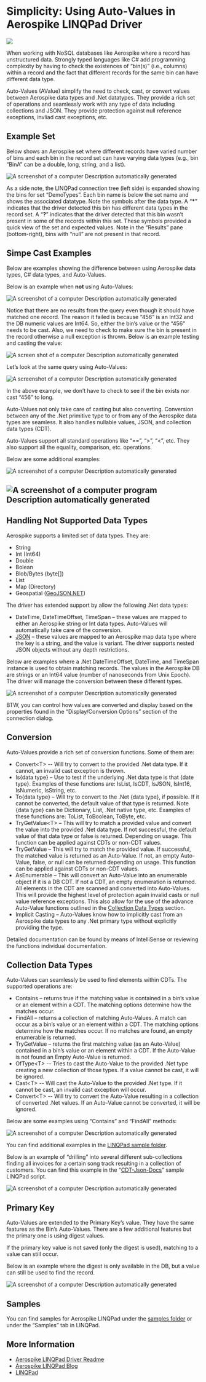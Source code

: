# Simplicity: Using Auto-Values in Aerospike LINQPad Driver

![](media/5a006743c567ff229be7d3e1f76dde33.png)

When working with NoSQL databases like Aerospike where a record has unstructured data. Strongly typed languages like C\# add programming complexity by having to check the existences of “bin(s)” (i.e., columns) within a record and the fact that different records for the same bin can have different data type.

Auto-Values (AValue) simplify the need to check, cast, or convert values between Aerospike data types and .Net datatypes. They provide a rich set of operations and seamlessly work with any type of data including collections and JSON. They provide protection against null reference exceptions, invliad cast exceptions, etc.

## Example Set

Below shows an Aerospike set where different records have varied number of bins and each bin in the record set can have varying data types (e.g., bin “BinA” can be a double, long, string, and a list).

![A screenshot of a computer Description automatically generated](media/cc3b22a5ebb8f63863866f815bdf421b.png)

As a side note, the LINQPad connection tree (left side) is expanded showing the bins for set “DemoTypes”. Each bin name is below the set name and shows the associated datatype. Note the symbols after the data type. A “**\***” indicates that the driver detected this bin has different data types in the record set. A “**?**” indicates that the driver detected that this bin wasn’t present in some of the records within this set. These symbols provided a quick view of the set and expected values. Note in the “Results” pane (bottom-right), bins with “null” are not present in that record.

## Simpe Cast Examples

Below are examples showing the difference between using Aerospike data types, C\# data types, and Auto-Values.

Below is an example when **not** using Auto-Values:

![A screenshot of a computer Description automatically generated](media/d5608f79e4e004b9c67bb50dc399f9df.png)

Notice that there are no results from the query even though it should have matched one record. The reason it failed is because “456” is an Int32 and the DB numeric values are Int64. So, either the bin’s value or the “456” needs to be cast. Also, we need to check to make sure the bin is present in the record otherwise a null exception is thrown. Below is an example testing and casting the value:

![A screen shot of a computer Description automatically generated](media/e3b14effe4b26b98dde15bb9edd9f127.png)

Let’s look at the same query using Auto-Values:

![A screenshot of a computer Description automatically generated](media/3cf18292117ccaa32fb1b0c8db18f1db.png)

In the above example, we don’t have to check to see if the bin exists nor cast “456” to long.

Auto-Values not only take care of casting but also converting. Conversion between any of the .Net primitive type to or from any of the Aerospike data types are seamless. It also handles nullable values, JSON, and collection data types (CDT).

Auto-Values support all standard operations like “==”, “\>”, “\<”, etc. They also support all the equality, comparison, etc. operations.

Below are some additional examples:

![A screenshot of a computer Description automatically generated](media/9bbfeed286979e90d0b063f79dc6edb2.png)

## ![A screenshot of a computer program Description automatically generated](media/4a265ff034060765674ddf3c1103120d.png)

## Handling Not Supported Data Types

Aerospike supports a limited set of data types. They are:

-   String
-   Int (Int64)
-   Double
-   Bolean
-   Blob/Bytes (byte[])
-   List
-   Map (Directory)
-   Geospatial ([GeoJSON.NET](https://github.com/GeoJSON-Net/GeoJSON.Net))

The driver has extended support by allow the following .Net data types:

-   DateTime, DateTimeOffset, TimeSpan – these values are mapped to either an Aerospike string or Int data types. Auto-Values will automatically take care of the conversion.
-   [JSON](https://www.newtonsoft.com/json) – these values are mapped to an Aerospike map data type where the key is a string, and the value is variant. The driver supports nested JSON objects without any depth restrictions.

Below are examples where a .Net DateTimeOffset, DateTime, and TimeSpan instance is used to obtain matching records. The values in the Aerospike DB are strings or an Int64 value (number of nanoseconds from Unix Epoch). The driver will manage the conversion between these different types.

![A screenshot of a computer Description automatically generated](media/2176692840fe02bac6b38ba566daf383.png)

BTW, you can control how values are converted and display based on the properties found in the “Display/Conversion Options” section of the connection dialog.

## Conversion

Auto-Values provide a rich set of conversion functions. Some of them are:

-   Convert\<T\> -- Will try to convert to the provided .Net data type. If it cannot, an invalid cast exception is thrown.
-   Is{data type} – Use to test if the underlying .Net data type is that {date type}. Examples of these functions are: IsList, IsCDT, IsJSON, IsInt16, IsNumeric, IsString, etc.
-   To{data type} – Will try to convert to the .Net {data type}, if possible. If it cannot be converted, the default value of that type is returned. Note {data type} can be Dictionary, List, .Net native type, etc. Examples of these functions are: ToList, ToBoolean, ToByte, etc.
-   TryGetValue\<T\> – This will try to match a provided value and convert the value into the provided .Net data type. If not successful, the default value of that data type or false is returned. Depending on usage. This function can be applied against CDTs or non-CDT values.
-   TryGetValue – This will try to match the provided value. If successful, the matched value is returned as an Auto-Value. If not, an empty Auto-Value, false, or null can be returned depending on usage. This function can be applied against CDTs or non-CDT values.
-   AsEnumerable – This will convert an Auto-Value into an enumerable object if it is a DB CDT. If not a CDT, an empty enumeration is returned. All elements in the CDT are scanned and converted into Auto-Values. This will provide the highest level of protection again invalid casts or null value reference exceptions. This also allow for the use of the advance Auto-Value functions outlined in the [Collection Data Types](#collection-data-types) section.
-   Implicit Casting – Auto-Values know how to implicitly cast from an Aerospike data types to any .Net primary type without explicitly providing the type.

Detailed documentation can be found by means of IntelliSense or reviewing the functions individual documentation.

## Collection Data Types

Auto-Values can seamlessly be used to find elements within CDTs. The supported operations are:

-   Contains – returns true if the matching value is contained in a bin’s value or an element within a CDT. The matching options determine how the matches occur.
-   FindAll – returns a collection of matching Auto-Values. A match can occur as a bin’s value or an element within a CDT. The matching options determine how the matches occur. If no matches are found, an empty enumerable is returned.
-   TryGetValue – returns the first matching value (as an Auto-Value) contained in a bin’s value or an element within a CDT. If the Auto-Value is not found an Empty Auto-Value is returned.
-   OfType\<T\> -- Tries to cast the Auto-Value to the provided .Net type creating a new collection of those types. If a value cannot be cast, it will be ignored.
-   Cast\<T\> -- Will cast the Auto-Value to the provided .Net type. If it cannot be cast, an invalid cast exception will occur.
-   Convert\<T\> -- Will try to convert the Auto-Value resulting in a collection of converted .Net values. If an Auto-Value cannot be converted, it will be ignored.

Below are some examples using “Contains” and “FindAll” methods:

![A screenshot of a computer Description automatically generated](media/ca64e7f2ad49b1195eaae3f3e179b3ab.png)

You can find additional examples in the [LINQPad sample folder](https://github.com/aerospike-community/aerospike-linqpad-driver/tree/main/linqpad-samples/Cloud).

Below is an example of “drilling” into several different sub-collections finding all invoices for a certain song track resulting in a collection of customers. You can find this example in the “[CDT-Json-Docs](https://github.com/aerospike-community/aerospike-linqpad-driver/blob/main/linqpad-samples/Native/CDT-Json-Docs.linq)” sample LINQPad script.

![A screenshot of a computer Description automatically generated](media/6ff4f776716be7c2f9a19cc032039d25.png)

## Primary Key

Auto-Values are extended to the Primary Key’s value. They have the same features as the Bin’s Auto-Values. There are a few additional features but the primary one is using digest values.

If the primary key value is not saved (only the digest is used), matching to a value can still occur.

Below is an example where the digest is only available in the DB, but a value can still be used to find the record.

![A screenshot of a computer Description automatically generated](media/ce932b8fed795e08f409995c58436569.png)

## Samples

You can find samples for Aerospike LINQPad under the [samples folder](https://github.com/aerospike-community/aerospike-linqpad-driver/tree/main/linqpad-samples/Cloud) or under the “Samples” tab in LINQPad.

## More Information

-   [Aerospike LINQPad Driver Readme](https://github.com/aerospike-community/aerospike-linqpad-driver/tree/main/linqpad-samples)
-   [Aerospike LINQPad Blog](https://aerospike.com/developer/blog/aerospike-for-linqpad)
-   [LINQPad](https://www.linqpad.net/nugetsamples.aspx)
